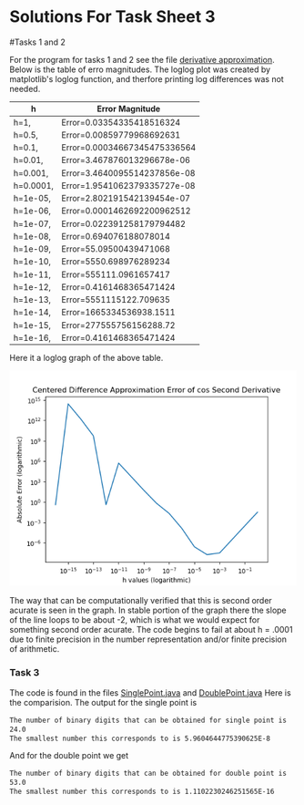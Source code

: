 # Solutions For Task Sheet 3

#Tasks 1 and 2

For the program for tasks 1 and 2 see the file [derivative approximation](../sheet2/derivative_approximation.py). Below is the table of erro magnitudes. The loglog plot was created by matplotlib's loglog function, and therfore printing log differences was not needed.

| h        | Error Magnitude |
|---------|------------------------------|
| h=1,      | Error=0.03354335418516324 |
| h=0.5,    | Error=0.00859779968692631 |
| h=0.1,    | Error=0.00034667345475336564 |
| h=0.01,   | Error=3.467876013296678e-06 |
| h=0.001,  | Error=3.4640095514237856e-08 |
| h=0.0001, | Error=1.9541062379335727e-08 |
| h=1e-05,  | Error=2.802191542139454e-07 |
| h=1e-06,  | Error=0.0001462692200962512 |
| h=1e-07,  | Error=0.022391258179794482 |
| h=1e-08,  | Error=0.694076188078014 |
| h=1e-09,  | Error=55.09500439471068 |
| h=1e-10,  | Error=5550.698976289234 |
| h=1e-11,  | Error=555111.0961657417 |
| h=1e-12,  | Error=0.4161468365471424 |
| h=1e-13,  | Error=5551115122.709635 |
| h=1e-14,  | Error=1665334536938.1511 |
| h=1e-15,  | Error=277555756156288.72 |
| h=1e-16,  | Error=0.4161468365471424 |

Here it a loglog graph of the above table.

![image](../sheet2/loglogdiff.png)

The way that can be computationally verified that this is second order acurate is seen in the graph. In stable portion of the graph there the slope of the line loops to be about -2, which is what we would expect for something second order acurate. The code begins to fail at about h = .0001 due to  finite precision in the number representation and/or finite precision of arithmetic.

### Task 3
The code is found in the files [SinglePoint.java](src/SinglePoint.java) and [DoublePoint.java](src/DoublePoint.java)
Here is the comparision. The output for the single point is 

```
The number of binary digits that can be obtained for single point is 24.0
The smallest number this corresponds to is 5.9604644775390625E-8

```
And for the double point we get

```
The number of binary digits that can be obtained for double point is 53.0
The smallest number this corresponds to is 1.1102230246251565E-16
```

